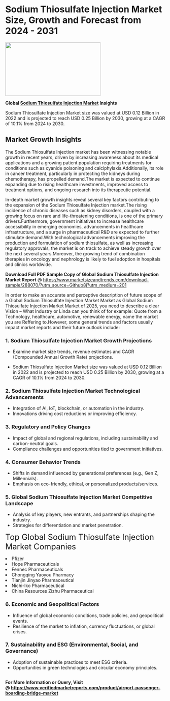 <H1>Sodium Thiosulfate Injection Market Size, Growth and Forecast from 2024 - 2031</H1><img class="aligncenter size-medium wp-image-584254" src="https://thirdeyenews.in/wp-content/uploads/2024/09/Global-Market-Research-300x168.jpeg" alt="" width="300" height="168" /><p><strong>Global&nbsp;<a href="https://www.marketsizeandtrends.com/download-sample/288070/?utm_source=Github8j?utm_medium=201">Sodium Thiosulfate Injection Market</a> Insights</strong></p><p>Sodium Thiosulfate Injection Market size was valued at USD 0.12 Billion in 2022 and is projected to reach USD 0.25 Billion by 2030, growing at a CAGR of 10.1% from 2024 to 2030.</p><p><h2>Market Growth Insights</h2> <p>The Sodium Thiosulfate Injection market has been witnessing notable growth in recent years, driven by increasing awareness about its medical applications and a growing patient population requiring treatments for conditions such as cyanide poisoning and calciphylaxis.Additionally, its role in cancer treatment, particularly in protecting the kidneys during chemotherapy, has propelled demand.The market is expected to continue expanding due to rising healthcare investments, improved access to treatment options, and ongoing research into its therapeutic potential.</p> <p>In-depth market growth insights reveal several key factors contributing to the expansion of the Sodium Thiosulfate Injection market.The rising incidence of chronic diseases such as kidney disorders, coupled with a growing focus on rare and life-threatening conditions, is one of the primary drivers.Furthermore, government initiatives to increase healthcare accessibility in emerging economies, advancements in healthcare infrastructure, and a surge in pharmaceutical R&D are expected to further stimulate demand.With technological advancements improving the production and formulation of sodium thiosulfate, as well as increasing regulatory approvals, the market is on track to achieve steady growth over the next several years.Moreover, the growing trend of combination therapies in oncology and nephrology is likely to fuel adoption in hospitals and clinics worldwide.<p><span class=""><strong>Download Full PDF Sample Copy of Global Sodium Thiosulfate Injection Market Report</strong> @ <a href="https://www.marketsizeandtrends.com/download-sample/288070/?utm_source=Github8j?utm_medium=201" target="_blank">https://www.marketsizeandtrends.com/download-sample/288070/?utm_source=Github8j?utm_medium=201</a></span></p><p>In order to make an accurate and perceptive description of future scope of a Global&nbsp;Sodium Thiosulfate Injection Market Market as Global&nbsp;Sodium Thiosulfate Injection Market Market of 2025, you need to describe a clear Vision &ndash; What Industry or Linda can you think of for example: Quote from a Technology, healthcare, automotive, renewable energy, name the market you are Reffering to.However, some general trends and factors usually impact market reports and their future outlook include:</p><h3>1.&nbsp;<strong>Sodium Thiosulfate Injection Market Growth Projections</strong></h3><ul><li>Examine market size trends, revenue estimates and CAGR (Compounded Annual Growth Rate) projections.</li><li><p>Sodium Thiosulfate Injection Market size was valued at USD 0.12 Billion in 2022 and is projected to reach USD 0.25 Billion by 2030, growing at a CAGR of 10.1% from 2024 to 2030.</p></li></ul><h3>2.&nbsp;<strong>Sodium Thiosulfate Injection Market Technological Advancements</strong></h3><ul><li>Integration of AI, IoT, blockchain, or automation in the industry.</li><li>Innovations driving cost reductions or improving efficiency.</li></ul><h3>3.&nbsp;<strong>Regulatory and Policy Changes</strong></h3><ul><li>Impact of global and regional regulations, including sustainability and carbon-neutral goals.</li><li>Compliance challenges and opportunities tied to government initiatives.</li></ul><h3>4.&nbsp;<strong>Consumer Behavior Trends</strong></h3><ul><li>Shifts in demand influenced by generational preferences (e.g., Gen Z, Millennials).</li><li>Emphasis on eco-friendly, ethical, or personalized products/services.</li></ul><h3>5.&nbsp;<strong>Global Sodium Thiosulfate Injection Market Competitive Landscape</strong></h3><ul><li>Analysis of key players, new entrants, and partnerships shaping the industry.</li><li>Strategies for differentiation and market penetration.</li></ul><p data-pm-slice="1 1 []"><span style="color: inherit; font-family: inherit; font-size: 25px;">Top Global Sodium Thiosulfate Injection Market Companies</span></p><div class="" data-test-id=""><p><li>Pfizer</li><li> Hope Pharmaceuticals</li><li> Fennec Pharmaceuticals</li><li> Chongqing Yaoyou Pharmacy</li><li> Tianjin Jinyao Pharmaceutical</li><li> Nichi-Iko Pharmaceutical</li><li> China Resources Zizhu Pharmaceutical</li></p></div><h3>6.&nbsp;<strong>Economic and Geopolitical Factors</strong></h3><ul><li>Influence of global economic conditions, trade policies, and geopolitical events.</li><li>Resilience of the market to inflation, currency fluctuations, or global crises.</li></ul><h3>7.&nbsp;<strong>Sustainability and ESG (Environmental, Social, and Governance)</strong></h3><ul><li>Adoption of sustainable practices to meet ESG criteria.</li><li>Opportunities in green technologies and circular economy principles.</li></ul><h2><strong style="font-size: 14px;">For More Information or Query, Visit @&nbsp;</strong><a style="background-color: #ffffff; font-size: 14px;" href="https://www.marketsizeandtrends.com/report/sodium-thiosulfate-injection-market/" target="_blank">https://www.verifiedmarketreports.com/product/airport-passenger-boarding-bridge-market</a></h2>